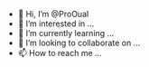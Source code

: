 - 👋 Hi, I’m @ProOual
- 👀 I’m interested in ...
- 🌱 I’m currently learning ...
- 💞️ I’m looking to collaborate on ...
- 📫 How to reach me ...

<!---
ProOual/ProOual is a ✨ special ✨ repository because its `README.md` (this file) appears on your GitHub profile.
You can click the Preview link to take a look at your changes.
--->
